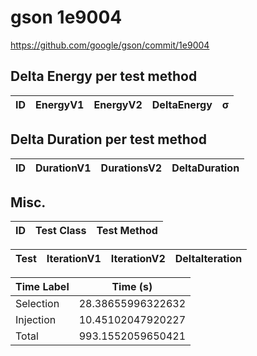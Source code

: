 # gson 1e9004


https://github.com/google/gson/commit/1e9004



## Delta Energy per test method


| ID | EnergyV1 | EnergyV2 | DeltaEnergy | σ |
| --- | --- | --- | --- | --- |

## Delta Duration per test method


| ID | DurationV1 | DurationsV2 | DeltaDuration |
| --- | --- | --- | --- |

## Misc.

| ID | Test Class | Test Method |
| --- | --- | --- |




| Test | IterationV1 | IterationV2 | DeltaIteration |
| --- | --- | --- | --- |



| Time Label | Time (s) |
| --- | --- |
| Selection | 28.38655996322632 |
| Injection | 10.45102047920227 |
| Total | 993.1552059650421 |


